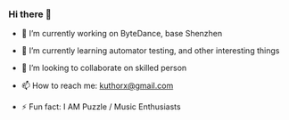 ### Hi there 👋

<!--
**KuthorX/KuthorX** is a ✨ _special_ ✨ repository because its `README.md` (this file) appears on your GitHub profile.

Here are some ideas to get you started:

- 🔭 I’m currently working on ...
- 🌱 I’m currently learning ...
- 👯 I’m looking to collaborate on ...
- 🤔 I’m looking for help with ...
- 💬 Ask me about ...
- 📫 How to reach me: ...
- 😄 Pronouns: ...
- ⚡ Fun fact: ...
-->


- 🔭 I’m currently working on ByteDance, base Shenzhen

- 🌱 I’m currently learning automator testing, and other interesting things

- 👯 I’m looking to collaborate on skilled person

- 📫 How to reach me: kuthorx@gmail.com

- ⚡ Fun fact: I AM Puzzle / Music Enthusiasts 
